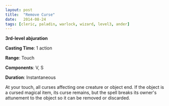 ```yaml
---
layout: post
title:  "Remove Curse"
date:   2014-08-24
tags: [cleric, paladin, warlock, wizard, level3, ander]
---
```


**3rd-level abjuration**

**Casting Time**: 1 action

**Range**: Touch

**Components**: V, S

**Duration**: Instantaneous

At your touch, all curses affecting one creature or object end. If the object is a cursed magical item, its curse remains, but the spell breaks its owner's attunement to the object so it can be removed or discarded.